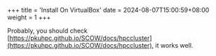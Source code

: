 +++
title = 'Install On VirtualBox'
date = 2024-08-07T15:00:59+08:00
weight = 1
+++

Probably, you should check [https://pkuhpc.github.io/SCOW/docs/hpccluster](https://pkuhpc.github.io/SCOW/docs/hpccluster), it works well.


